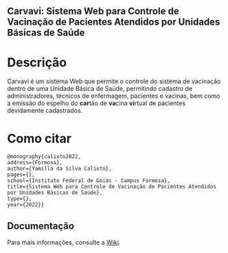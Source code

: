 ## Carvavi: Sistema Web para Controle de Vacinação de Pacientes Atendidos por Unidades Básicas de Saúde

# Descrição 

Carvavi é um sistema Web que permite o controle do sistema de vacinação dentro de uma Unidade Básica de Saúde, permitindo cadastro de administradores, técnicos de enfermagem, pacientes e vacinas, bem como a emissão do espelho do **car**tão de **va**cina **vi**rtual de pacientes devidamente cadastrados.


# Como citar
```
@monography{calixto2022,
address={Formosa},
author={Yamilla da Silva Calixto},
pages={},
school={Instituto Federal de Goiás - Campus Formosa},
title={Sistema Web para Controle de Vacinação de Pacientes Atendidos por Unidades Básicas de Saúde},
type={},
year={2022}}
```


## Documentação

Para mais informações, consulte a [Wiki](https://github.com/Yamilla/carvavi/wiki).


